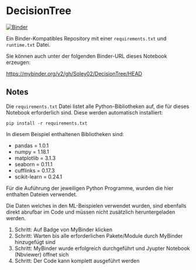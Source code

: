 # DecisionTree

[![Binder](https://mybinder.org/badge_logo.svg)](https://mybinder.org/v2/gh/Soley02/DecisionTree/HEAD)

Ein Binder-Kompatibles Repository mit einer `requirements.txt` und `runtime.txt` Datei.

Sie können auch unter der folgenden Binder-URL dieses Notebook erzeugen:

https://mybinder.org/v2/gh/Soley02/DecisionTree/HEAD

## Notes

Die `requirements.txt` Datei listet alle Python-Bibliotheken auf, die für dieses Notebook erforderlich sind. Diese werden automatisch installiert:

```
pip install -r requirements.txt
```

In diesem Beispiel enthaltenen Bibliotheken sind:
- pandas = 1.0.1
- numpy = 1.18.1
- matplotlib = 3.1.3
- seaborn = 0.11.1
- cufflinks = 0.17.3
- scikit-learn = 0.24.1

Für die Auführung der jeweiligen Python Programme, wurden die hier enthalten Dateien verwendet. 

Die Daten welches in den ML-Beispielen verwendet wurden, sind ebenfalls direkt abrufbar im Code und müssen nicht zusätzlich heruntergeladen werden.

1. Schritt: Auf Badge von MyBinder klicken
2. Schritt: Warten bis alle erforderlichen Pakete/Module durch MyBinder hinzugefügt sind
3. Schritt: MyBinder wurde erfolgreich durchgeführt und Jyupter Notebook (Nbviewer) öffnet sich
4. Schritt: Der Code kann komplett ausgeführt werden 
